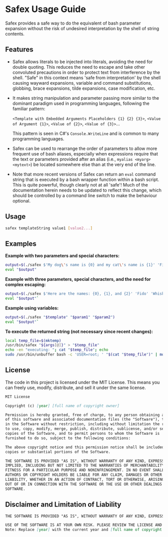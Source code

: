 # Safex Usage Guide

Safex provides a safe way to do the equivalent of bash parameter expansion without the risk of undesired interpretation by the shell of string contents.

## Features

- Safex allows literals to be injected into literals, avoiding the need for double quoting. This reduces the need to escape and take other convoluted precautions in order to protect text from interference by the shell. "Safe" in this context means 'safe from interpretation' by the shell causing wayward expansions, variable and command substitutions, globbing, brace expansions, tilde expansions, case modification, etc.

- It makes string manipulation and parameter passing more similar to the dominant paradigm used in programming languages, following the familiar pattern:
  
  `<Template with Embedded Arguments Placeholders {1} {2} {3}>`, 
  `<Value of Argument {1}>`, 
  `<Value of {2}>`, 
  `<Value of {3}>`... 

  This pattern is seen in C#'s `Console.WriteLine` and is common to many programming languages.

- Safex can be used to rearrange the order of parameters to allow more frequent use of bash aliases, especially when expressions require that the text or parameters provided after an alias (i.e., `myalias <myarg> <mytext>`) be located somewhere else than at the very end of the line.

- Note that more recent versions of Safex can return an `eval` command string that is executed by a bash wrapper function within a bash script. This is quite powerful, though clearly not at all 'safe'! Much of the documentation herein needs to be updated to reflect this change, which should be controlled by a command line switch to make the behaviour optional.

## Usage

```bash
safex templateString value1 [value2...]
```

## Examples

**Example with two parameters and special characters:**

```bash
output=$(./safex $'My dog\'s name is {0} and my cat\'s name is {1}' 'Fido' 'Whiskers')
eval "$output"
```

**Example with three parameters, special characters, and the need for complex escaping:**

```bash
output=$(./safex $'Here are the names: {0}, {1}, and {2}' 'Fido' 'Whiskers' 'Tweety')
eval "$output"` 
```

**Example using variables:**

```bash 
output=$(./safex "$template" "$param1" "$param2")
eval "$output"` 
```

**To execute the returned string (not necessary since recent changes):**

```bash
local temp_file=$(mktemp)
/usr/bin/safex "${args[@]}" > "$temp_file"
echo -en "executing: "; cat "$temp_file"; echo
sudo /usr/bin/unbuffer bash -c 'USER=root; ' "$(cat "$temp_file")" | more` 
```

## License

The code in this project is licensed under the MIT License. This means you can freely use, modify, distribute, and sell it under the same license.

```markdown
MIT License

Copyright (c) [year] [full name of copyright owner]

Permission is hereby granted, free of charge, to any person obtaining a copy
of this software and associated documentation files (the "Software"), to deal
in the Software without restriction, including without limitation the rights
to use, copy, modify, merge, publish, distribute, sublicense, and/or sell
copies of the Software, and to permit persons to whom the Software is
furnished to do so, subject to the following conditions:

The above copyright notice and this permission notice shall be included in all
copies or substantial portions of the Software.

THE SOFTWARE IS PROVIDED "AS IS", WITHOUT WARRANTY OF ANY KIND, EXPRESS OR
IMPLIED, INCLUDING BUT NOT LIMITED TO THE WARRANTIES OF MERCHANTABILITY,
FITNESS FOR A PARTICULAR PURPOSE AND NONINFRINGEMENT. IN NO EVENT SHALL THE
AUTHORS OR COPYRIGHT HOLDERS BE LIABLE FOR ANY CLAIM, DAMAGES OR OTHER
LIABILITY, WHETHER IN AN ACTION OF CONTRACT, TORT OR OTHERWISE, ARISING FROM,
OUT OF OR IN CONNECTION WITH THE SOFTWARE OR THE USE OR OTHER DEALINGS IN THE
SOFTWARE.
```

## Disclaimer and Limitation of Liability

```markdown
THE SOFTWARE IS PROVIDED "AS IS", WITHOUT WARRANTY OF ANY KIND, EXPRESS OR IMPLIED, INCLUDING BUT NOT LIMITED TO THE WARRANTIES OF MERCHANTABILITY, FITNESS FOR A PARTICULAR PURPOSE, AND NONINFRINGEMENT. IN NO EVENT SHALL THE AUTHORS, COPYRIGHT HOLDERS, OR PROJECT CONTRIBUTORS BE LIABLE FOR ANY CLAIM, DAMAGES, OR OTHER LIABILITY, WHETHER IN AN ACTION OF CONTRACT, TORT OR OTHERWISE, ARISING FROM, OUT OF OR IN CONNECTION WITH THE SOFTWARE OR THE USE OR OTHER DEALINGS RELATED TO THE SOFTWARE.

USE OF THE SOFTWARE IS AT YOUR OWN RISK. PLEASE REVIEW THE LICENSE AND THE SOFTWARE'S DOCUMENTATION BEFORE USING THE SOFTWARE. THE AUTHORS AND CONTRIBUTORS MAKE NO REPRESENTATIONS ABOUT THE SUITABILITY OF THIS SOFTWARE FOR ANY PURPOSE. 
Note: Replace [year] with the current year and [full name of copyright owner] with the name of the copyright holder (which might be your name or your organization's name). This text ensures users are aware of their rights under the MIT License, and the disclaimer provides a basic waiver of liability, common in open source projects.
```
